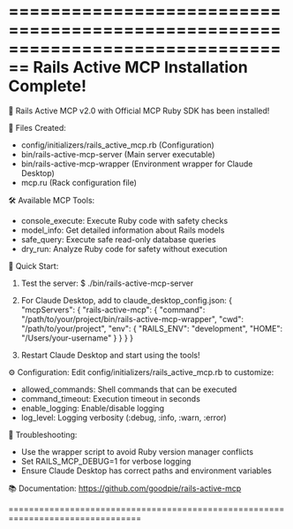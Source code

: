 ================================================================================
Rails Active MCP Installation Complete!
================================================================================

🎉 Rails Active MCP v2.0 with Official MCP Ruby SDK has been installed!

📁 Files Created:
- config/initializers/rails_active_mcp.rb (Configuration)
- bin/rails-active-mcp-server (Main server executable)
- bin/rails-active-mcp-wrapper (Environment wrapper for Claude Desktop)
- mcp.ru (Rack configuration file)

🛠️ Available MCP Tools:
- console_execute: Execute Ruby code with safety checks
- model_info: Get detailed information about Rails models  
- safe_query: Execute safe read-only database queries
- dry_run: Analyze Ruby code for safety without execution

🚀 Quick Start:

1. Test the server:
   $ ./bin/rails-active-mcp-server

2. For Claude Desktop, add to claude_desktop_config.json:
   {
     "mcpServers": {
       "rails-active-mcp": {
         "command": "/path/to/your/project/bin/rails-active-mcp-wrapper",
         "cwd": "/path/to/your/project",
         "env": {
           "RAILS_ENV": "development",
           "HOME": "/Users/your-username"
         }
       }
     }
   }

3. Restart Claude Desktop and start using the tools!

⚙️ Configuration:
Edit config/initializers/rails_active_mcp.rb to customize:
- allowed_commands: Shell commands that can be executed
- command_timeout: Execution timeout in seconds
- enable_logging: Enable/disable logging
- log_level: Logging verbosity (:debug, :info, :warn, :error)

🔧 Troubleshooting:
- Use the wrapper script to avoid Ruby version manager conflicts
- Set RAILS_MCP_DEBUG=1 for verbose logging
- Ensure Claude Desktop has correct paths and environment variables

📚 Documentation: https://github.com/goodpie/rails-active-mcp

================================================================================